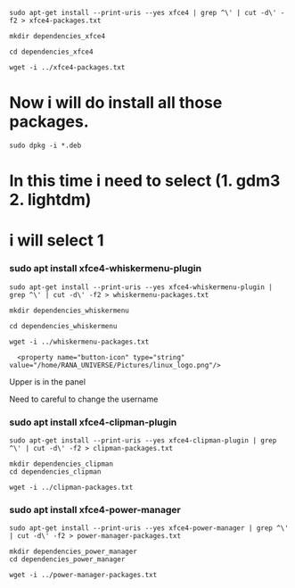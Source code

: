 


```
sudo apt-get install --print-uris --yes xfce4 | grep ^\' | cut -d\' -f2 > xfce4-packages.txt

mkdir dependencies_xfce4

cd dependencies_xfce4

wget -i ../xfce4-packages.txt
```

# Now i will do install all those packages.

```
sudo dpkg -i *.deb
```

# In this time i need to select (1. gdm3  2. lightdm)
# i will select 1

### sudo apt install xfce4-whiskermenu-plugin

```
sudo apt-get install --print-uris --yes xfce4-whiskermenu-plugin | grep ^\' | cut -d\' -f2 > whiskermenu-packages.txt

mkdir dependencies_whiskermenu

cd dependencies_whiskermenu

wget -i ../whiskermenu-packages.txt
```

      <property name="button-icon" type="string" value="/home/RANA_UNIVERSE/Pictures/linux_logo.png"/>
Upper is in the panel

Need to careful to change the username

### sudo apt install xfce4-clipman-plugin


```
sudo apt-get install --print-uris --yes xfce4-clipman-plugin | grep ^\' | cut -d\' -f2 > clipman-packages.txt

mkdir dependencies_clipman
cd dependencies_clipman

wget -i ../clipman-packages.txt
``` 

### sudo apt install xfce4-power-manager

```
sudo apt-get install --print-uris --yes xfce4-power-manager | grep ^\' | cut -d\' -f2 > power-manager-packages.txt

mkdir dependencies_power_manager
cd dependencies_power_manager

wget -i ../power-manager-packages.txt

```





